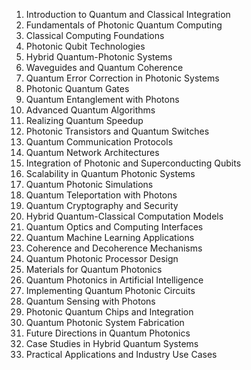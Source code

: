 
1. Introduction to Quantum and Classical Integration
2. Fundamentals of Photonic Quantum Computing
3. Classical Computing Foundations
4. Photonic Qubit Technologies
5. Hybrid Quantum-Photonic Systems
6. Waveguides and Quantum Coherence
7. Quantum Error Correction in Photonic Systems
8. Photonic Quantum Gates
9. Quantum Entanglement with Photons
10. Advanced Quantum Algorithms
11. Realizing Quantum Speedup
12. Photonic Transistors and Quantum Switches
13. Quantum Communication Protocols
14. Quantum Network Architectures
15. Integration of Photonic and Superconducting Qubits
16. Scalability in Quantum Photonic Systems
17. Quantum Photonic Simulations
18. Quantum Teleportation with Photons
19. Quantum Cryptography and Security
20. Hybrid Quantum-Classical Computation Models
21. Quantum Optics and Computing Interfaces
22. Quantum Machine Learning Applications
23. Coherence and Decoherence Mechanisms
24. Quantum Photonic Processor Design
25. Materials for Quantum Photonics
26. Quantum Photonics in Artificial Intelligence
27. Implementing Quantum Photonic Circuits
28. Quantum Sensing with Photons
29. Photonic Quantum Chips and Integration
30. Quantum Photonic System Fabrication
31. Future Directions in Quantum Photonics
32. Case Studies in Hybrid Quantum Systems
33. Practical Applications and Industry Use Cases
